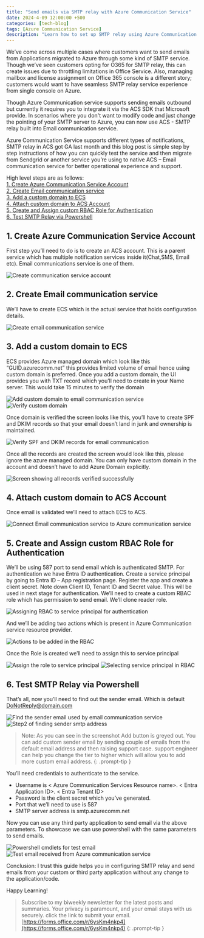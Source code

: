 ```yaml
---
title: "Send emails via SMTP relay with Azure Communication Service"
date: 2024-4-09 12:00:00 +500
categories: [tech-blog]
tags: [Azure Communication Service]
description: "Learn how to set up SMTP relay using Azure Communication Service for seamless email sending from Azure-hosted applications without modifying code"
---
```


We’ve come across multiple cases where customers want to send emails from Applications migrated to Azure through some kind of SMTP service. Though we’ve seen customers opting for O365 for SMTP relay, this can create issues due to throttling limitations in Office Service.
Also, managing mailbox and license assignment on Office 365 console is a different story; customers would want to have seamless SMTP relay service experience from single console on Azure.

Though Azure Communication service supports sending emails outbound but currently it requires you to integrate it via the ACS SDK that Microsoft provide. In scenarios where you don't want to modify code and just change the pointing of your SMTP server to Azure, you can now use ACS - SMTP relay built into Email communication service.

Azure Communication Service supports different types of notifications, SMTP relay in ACS got GA last month and this blog post is simple step by step instructions of how you can quickly test the service and then migrate from Sendgrid or another service you’re using to native ACS – Email communication service for better operational experience and support.

High level steps are as follows:\
[1. Create Azure Communication Service Account](#1-create-azure-communication-service-account)\
[2. Create Email communication service](#2-create-email-communication-service)\
[3. Add a custom domain to ECS](#3-add-a-custom-domain-to-ecs)\
[4. Attach custom domain to ACS Account](#4-attach-custom-domain-to-acs-account)\
[5. Create and Assign custom RBAC Role for Authentication](#5-create-and-assign-custom-rbac-role-for-authentication)\
[6. Test SMTP Relay via Powershell](#6-test-smtp-relay-via-powershell)

## 1. Create Azure Communication Service Account
First step you’ll need to do is to create an ACS account. This is a parent service which has multiple notification services inside it(Chat,SMS, Email etc). Email communications service is one of them.

![Create communication service account](https://raw.githubusercontent.com/qureshiaquib/qureshiaquib.github.io/main/assets/09042024/create-communication-service-account.jpg)

## 2. Create Email communication service
We’ll have to create ECS which is the actual service that holds configuration details.

![Create email communication service](https://raw.githubusercontent.com/qureshiaquib/qureshiaquib.github.io/main/assets/09042024/create-email-communication-service.jpg)

## 3. Add a custom domain to ECS
ECS provides Azure managed domain which look like this “GUID.azurecomm.net” this provides limited volume of email hence using custom domain is preferred.
Once you add a custom domain, the UI provides you with TXT record which you’ll need to create in your Name server. This would take 15 minutes to verify the domain

![Add custom domain to email communication service](https://raw.githubusercontent.com/qureshiaquib/qureshiaquib.github.io/main/assets/09042024/add-custom-domain-email-communication-service.jpg)
![Verify custom domain](https://raw.githubusercontent.com/qureshiaquib/qureshiaquib.github.io/main/assets/09042024/verify-custom-domain.jpg)

Once domain is verified the screen looks like this, you’ll have to create SPF and DKIM records so that your email doesn’t land in junk and ownership is maintained.

![Verify SPF and DKIM records for email communication](https://raw.githubusercontent.com/qureshiaquib/qureshiaquib.github.io/main/assets/09042024/verify-spf-dkim-records.jpg)

Once all the records are created the screen would look like this, please ignore the azure managed domain. You can only have custom domain in the account and doesn’t have to add Azure Domain explicitly.

![Screen showing all records verified successfully](https://raw.githubusercontent.com/qureshiaquib/qureshiaquib.github.io/main/assets/09042024/screen-all-records-verified.jpg)

## 4. Attach custom domain to ACS Account
Once email is validated we’ll need to attach ECS to ACS.

![Connect Email communication service to Azure communication service](https://raw.githubusercontent.com/qureshiaquib/qureshiaquib.github.io/main/assets/09042024/connect-ecs-acs.jpg)

## 5. Create and Assign custom RBAC Role for Authentication
We’ll be using 587 port to send email which is authenticated SMTP. For authentication we have Entra ID authentication.
Create a service principal by going to Entra ID – App registration page. Register the app and create a client secret. Note down Client ID, Tenant ID and Secret value. This will be used in next stage for authentication.
We’ll need to create a custom RBAC role which has permission to send email.
We’ll clone reader role.

![Assigning RBAC to service principal for authentication](https://raw.githubusercontent.com/qureshiaquib/qureshiaquib.github.io/main/assets/09042024/assign-rbac-service-principal-authentication.jpg)

And we’ll be adding two actions which is present in Azure Communication service resource provider.

![Actions to be added in the RBAC](https://raw.githubusercontent.com/qureshiaquib/qureshiaquib.github.io/main/assets/09042024/actions-added-rbac.jpg)

Once the Role is created we’ll need to assign this to service principal

![Assign the role to service principal](https://raw.githubusercontent.com/qureshiaquib/qureshiaquib.github.io/main/assets/09042024/assign-role-service-principal.jpg)
![Selecting service principal in RBAC](https://raw.githubusercontent.com/qureshiaquib/qureshiaquib.github.io/main/assets/09042024/selecting-service-principal-rbac.jpg)

## 6. Test SMTP Relay via Powershell
That’s all, now you’ll need to find out the sender email. Which is default DoNotReply@domain.com

![Find the sender email used by email communication service](https://raw.githubusercontent.com/qureshiaquib/qureshiaquib.github.io/main/assets/09042024/find-sender-email-ecs.jpg)
![Step2 of finding sender smtp address](https://raw.githubusercontent.com/qureshiaquib/qureshiaquib.github.io/main/assets/09042024/find-sender-smtp-address.jpg)

> Note: As you can see in the screenshot Add button is greyed out.
You can add custom sender email by sending couple of emails from the default email address and then raising support case.
support engineer can help you change the tier to higher which will allow you to add more custom email address.
{: .prompt-tip }

You’ll need credentials to authenticate to the service. 

* Username is \< Azure Communication Services Resource name>. \< Entra Application ID>. \< Entra Tenant ID>
* Password is the client secret which you’ve generated.
* Port that we’ll need to use is 587
* SMTP server address is smtp.azurecomm.net

Now you can use any third party application to send email via the above parameters. To showcase we can use powershell with the same parameters to send emails.

![Powershell cmdlets for test email](https://raw.githubusercontent.com/qureshiaquib/qureshiaquib.github.io/main/assets/09042024/powershell-cmdlets-test-email.jpg)
![Test email received from Azure communication service](https://raw.githubusercontent.com/qureshiaquib/qureshiaquib.github.io/main/assets/09042024/test-email-received-azure-communication-service.jpg)

Conclusion: I trust this guide helps you in configuring SMTP relay and send emails from your custom or third party application without any change to the application/code.

Happy Learning!

>Subscribe to my biweekly newsletter for the latest posts and summaries. Your privacy is paramount, and your email stays with us securely.
click the link to submit your email.
[https://forms.office.com/r/6ysKm4nkp4](https://forms.office.com/r/6ysKm4nkp4)
{: .prompt-tip }